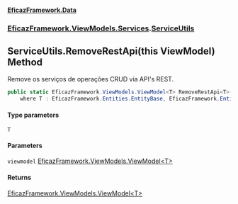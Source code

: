 #### [EficazFramework.Data](EficazFrameworkData.md 'EficazFramework Data')
### [EficazFramework.ViewModels.Services](EficazFrameworkData.md#EficazFramework.ViewModels.Services 'EficazFramework.ViewModels.Services').[ServiceUtils](EficazFramework.ViewModels.Services/ServiceUtils.md 'EficazFramework.ViewModels.Services.ServiceUtils')

## ServiceUtils.RemoveRestApi<T>(this ViewModel<T>) Method

Remove os serviços de operações CRUD via API's REST.

```csharp
public static EficazFramework.ViewModels.ViewModel<T> RemoveRestApi<T>(this EficazFramework.ViewModels.ViewModel<T> viewmodel)
    where T : EficazFramework.Entities.EntityBase, EficazFramework.Entities.IEntity;
```
#### Type parameters

<a name='EficazFramework.ViewModels.Services.ServiceUtils.RemoveRestApi_T_(thisEficazFramework.ViewModels.ViewModel_T_).T'></a>

`T`
#### Parameters

<a name='EficazFramework.ViewModels.Services.ServiceUtils.RemoveRestApi_T_(thisEficazFramework.ViewModels.ViewModel_T_).viewmodel'></a>

`viewmodel` [EficazFramework.ViewModels.ViewModel&lt;](EficazFramework.ViewModels/ViewModel_T_.md 'EficazFramework.ViewModels.ViewModel<T>')[T](EficazFramework.ViewModels.Services/ServiceUtils/RemoveRestApi_T_(thisViewModel_T_).md#EficazFramework.ViewModels.Services.ServiceUtils.RemoveRestApi_T_(thisEficazFramework.ViewModels.ViewModel_T_).T 'EficazFramework.ViewModels.Services.ServiceUtils.RemoveRestApi<T>(this EficazFramework.ViewModels.ViewModel<T>).T')[&gt;](EficazFramework.ViewModels/ViewModel_T_.md 'EficazFramework.ViewModels.ViewModel<T>')

#### Returns
[EficazFramework.ViewModels.ViewModel&lt;](EficazFramework.ViewModels/ViewModel_T_.md 'EficazFramework.ViewModels.ViewModel<T>')[T](EficazFramework.ViewModels.Services/ServiceUtils/RemoveRestApi_T_(thisViewModel_T_).md#EficazFramework.ViewModels.Services.ServiceUtils.RemoveRestApi_T_(thisEficazFramework.ViewModels.ViewModel_T_).T 'EficazFramework.ViewModels.Services.ServiceUtils.RemoveRestApi<T>(this EficazFramework.ViewModels.ViewModel<T>).T')[&gt;](EficazFramework.ViewModels/ViewModel_T_.md 'EficazFramework.ViewModels.ViewModel<T>')
